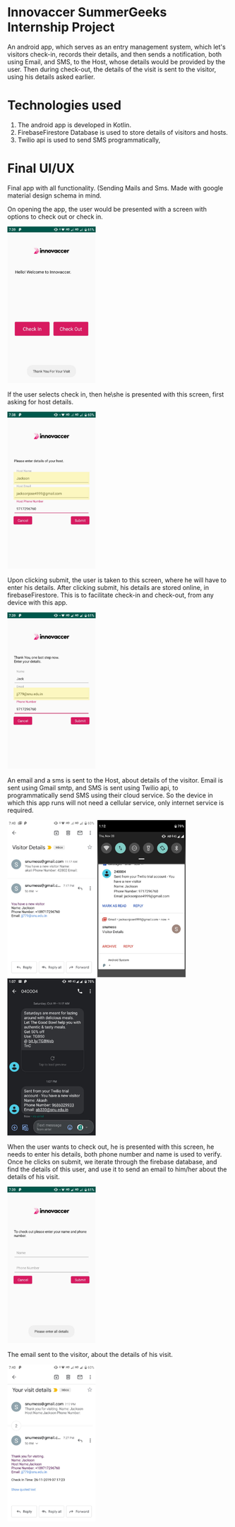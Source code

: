# Innovaccer SummerGeeks Internship Project

An android app, which serves as an entry management system, which let's visitors check-in, records their
details, and then sends a notification, both using Email, and SMS, to the Host, whose details would be 
provided by the user. 
Then during check-out, the details of the visit is sent to the visitor, using his details asked earlier.

# Technologies used

1. The android app is developed in Kotlin.
2. FirebaseFirestore Database is used to store details of visitors and hosts.
3. Twilio api is used to send SMS programmatically,

# Final UI/UX
Final app with all functionality. (Sending Mails and Sms. Made with google material design schema in mind.

On opening the app, the user would be presented with a screen with options to check out or check in.

<img src="./imagesf/image6.jpeg" alt="drawing" width="200"/>

If the user selects check in, then he\she is presented with this screen, first asking for host details.

<img src="./imagesf/image1.jpeg" alt="drawing" width="200"/>

Upon clicking submit, the user is taken to this screen, where he will have to enter his details.
After clicking submit, his details are stored online, in firebaseFirestore. This is to facilitate 
check-in and check-out, from any device with this app.

<img src="./imagesf/image5.jpeg" alt="drawing" width="200"/>

An email and a sms is sent to the Host, about details of the visitor. Email is sent using Gmail smtp, 
and SMS is sent using Twilio api, to programmatically send SMS using their cloud service. So the device
in which this app runs will not need a cellular service, only internet service is required.

<img src="./imagesf/email2.jpeg" alt="drawing" width="200"/>

<img src="./imagesf/notification.jpeg" alt="drawing" width="200"/>

<img src="./imagesf/textmessage.jpeg" alt="drawing" width="200"/>



When the user wants to check out, he is presented with this screen, he needs to enter his details,
both phone number and name is used to verify.
Once he clicks on submit, we iterate through the firebase database, and find the details of this user,
and use it to send an email to him/her about the details of his visit.

<img src="./imagesf/image2.jpeg" alt="drawing" width="200"/>


The email sent to the visitor, about the details of his visit.

<img src="./imagesf/email1.jpeg" alt="drawing" width="200"/>
